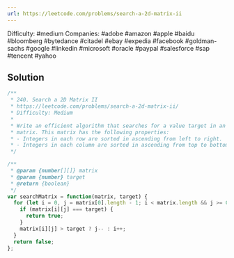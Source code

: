 ```yaml
---
url: https://leetcode.com/problems/search-a-2d-matrix-ii
---
```


Difficulty: #medium
Companies: #adobe #amazon #apple #baidu #bloomberg #bytedance #citadel #ebay #expedia #facebook #goldman-sachs #google #linkedin #microsoft #oracle #paypal #salesforce #sap #tencent #yahoo

## Solution

```javascript
/**
 * 240. Search a 2D Matrix II
 * https://leetcode.com/problems/search-a-2d-matrix-ii/
 * Difficulty: Medium
 *
 * Write an efficient algorithm that searches for a value target in an m x n integer matrix
 * matrix. This matrix has the following properties:
 * - Integers in each row are sorted in ascending from left to right.
 * - Integers in each column are sorted in ascending from top to bottom.
 */

/**
 * @param {number[][]} matrix
 * @param {number} target
 * @return {boolean}
 */
var searchMatrix = function(matrix, target) {
  for (let i = 0, j = matrix[0].length - 1; i < matrix.length && j >= 0;) {
    if (matrix[i][j] === target) {
      return true;
    }
    matrix[i][j] > target ? j-- : i++;
  }
  return false;
};

```
